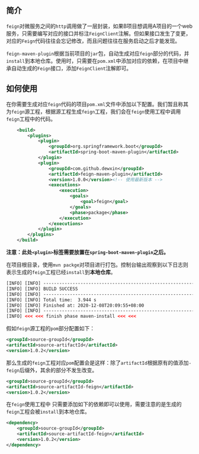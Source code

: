 ## 简介

`feign`对微服务之间的`http`调用做了一层封装，如果B项目想调用A项目的一个web服务，只需要编写对应的接口并标注`FeignClient`注解。但如果接口发生了变更，对应的`Feign`代码往往会忘记修改，而且问题往往在服务启动之后才能发现。

`feign-maven-plugin`根据当前项目的`jar`包，自动生成对应`feign`部分的代码，并`install`到本地仓库。使用时，只需要在`pom.xml`中添加对应的依赖，在项目中继承自动生成的`Feign`接口，添加`FeignClient`注解即可。

## 如何使用

在你需要生成对应`feign`代码的项目`pom.xml`文件中添加以下配置。我们暂且称其为`feign`源工程，根据源工程生成`feign`工程，我们会在`feign`使用工程中调用`feign`工程中的代码。

```xml
	<build>
		<plugins>
            <plugin>
				<groupId>org.springframework.boot</groupId>
				<artifactId>spring-boot-maven-plugin</artifactId>
			</plugin>
	        <plugin>
				<groupId>com.github.dewxin</groupId>
				<artifactId>feign-maven-plugin</artifactId>
				<version>1.0.0</version><!-- 使用最新版本 -->
				<executions>
					<execution>
						<goals>
							<goal>feign</goal>
						</goals>
						<phase>package</phase>
					</execution>
				</executions>
        	</plugin>
		</plugins>
	</build>
```

**注意：此处`<plugin>`标签需要放置在`spring-boot-maven-plugin`之后。**

在项目根目录，使用`mvn packge`对项目进行打包。控制台输出观察到以下日志则表示生成的`feign`工程已经`install`到**本地仓库**。

```xml
[INFO] [INFO] ------------------------------------------------------------------------
[INFO] [INFO] BUILD SUCCESS
[INFO] [INFO] ------------------------------------------------------------------------
[INFO] [INFO] Total time:  3.944 s
[INFO] [INFO] Finished at: 2020-12-08T20:09:55+08:00
[INFO] [INFO] ------------------------------------------------------------------------
[INFO] <<< <<< finish phase maven-install <<< <<<
```

假如`feign`源工程的`pom`部分配置如下：

```xml
<groupId>source-groupId</groupId>
<artifactId>source-artifactId</artifactId>
<version>1.0.2</version>
```

那么生成的`feign`工程对应`pom`配置会是这样：除了`artifactId`根据原有的值添加`-feign`后缀外，其余的部分不发生改变。

```xml
<groupId>source-groupId</groupId>
<artifactId>source-artifactId-feign</artifactId>
<version>1.0.2</version>
```

在`feign`使用工程中 只需要添加如下的依赖即可以使用，需要注意的是生成的`feign`工程会被`install`到本地仓库。

```xml
<dependency>
    <groupId>source-groupId</groupId>
    <artifactId>source-artifactId-feign</artifactId>
    <version>1.0.2</version>
</dependency>
```

